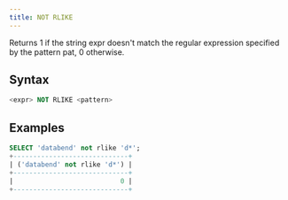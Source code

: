 ```yaml
---
title: NOT RLIKE
---
```


Returns 1 if the string expr doesn't match the regular expression specified by the pattern pat, 0 otherwise.

## Syntax

```sql
<expr> NOT RLIKE <pattern>
```

## Examples

```sql
SELECT 'databend' not rlike 'd*';
+-----------------------------+
| ('databend' not rlike 'd*') |
+-----------------------------+
|                           0 |
+-----------------------------+
```